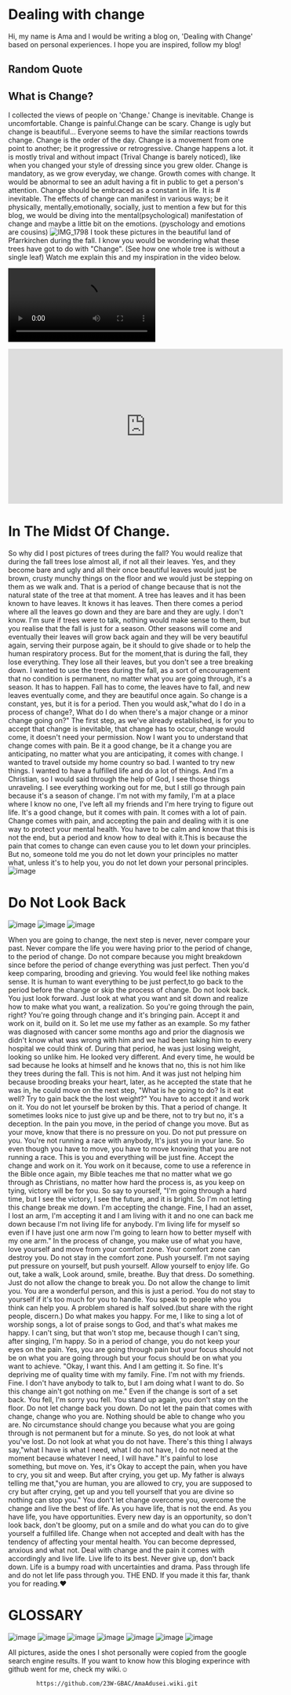 # Dealing with change
Hi, my name is Ama and I would be writing a blog on, 'Dealing with Change' based on personal experiences.
I hope you are inspired, follow my blog!
## Random Quote

<!-- The quote will appear here dynamically -->

## What is Change?
I collected the views of people on 'Change.'
Change is inevitable. Change is uncomfortable. Change is painful.Change can be scary. Change is ugly but change is beautiful...
Everyone seems to have the similar reactions towrds change.
Change is the order of the day. Change is a movement from one point to another; be it progressive or retrogressive. Change happens a lot. it is mostly trival and without impact (Trival Change is barely noticed), like when you changed your style of dressing since you grew older. Change is mandatory, as we grow everyday, we change. Growth comes with change. It would be abnormal to see an adult having a fit in public to get a person's attention. Change should be embraced as a constant in life. It is # inevitable. The effects of change can manifest in various ways; be it physically, mentally,emotionally, socially, just to mention a few but for this blog, we would be diving into the mental(psychological) manifestation of change and maybe a little bit on the emotions. (pyschology and emotions are cousins)
![IMG_1798](https://github.com/23W-GBAC/AmaAdusei/assets/148862738/94023b2e-f19e-4329-ac52-1e5f4e2dc0e3)
I took these pictures in the beautiful land of Pfarrkirchen during the fall. I know you would be wondering what these trees have got to do with "Change". (See how one whole tree is without a single leaf) Watch me explain this and my inspiration in the video below.

 ![Watch the Video](IMG_1133.MP4) 
<iframe width="560" height="315" src="https://www.youtube.com/embed/LeoLWuOSGEU?si=UwtrsqX-9ghwUsPm" title="YouTube video player" frameborder="0" allow="accelerometer; autoplay; clipboard-write; encrypted-media; gyroscope; picture-in-picture; web-share" allowfullscreen></iframe> 

# In The Midst Of Change.
So why did I post pictures of trees during the fall? You would realize that during the fall trees lose almost all, if not all their leaves. Yes, and they become bare and ugly and all their once beautiful leaves would just be brown, crusty munchy things on the floor and we would just be stepping on them as we walk and. That is a period of change because that is not the natural state of the tree at that moment. A tree has leaves and it has been known to have leaves. It knows it has leaves. Then there comes a period where all the leaves go down and they are bare and they are ugly. I don't know. I'm sure if trees were to talk, nothing would make sense to them, but you realise that the fall is just for a season. Other seasons will come and eventually their leaves will grow back again and they will be very beautiful again, serving their purpose again, be it should to give shade or to help the human respiratory process. But for the moment,that is during the fall, they lose everything. They lose all their leaves, but you don't see a tree breaking down. I wanted to use the trees during the fall, as a sort of encouragement that no condition is permanent, no matter what you are going through, it's a season. It has to happen. Fall has to come, the leaves have to fall, and new leaves eventually come, and they are beautiful once again. So change is a constant, yes, but it is for a period.
Then you would ask,"what do I do in a process of change?, What do I do when there's a major change or a minor change going on?"
The first step, as we've already established, is for you to accept that change is inevitable, that change has to occur, change would come, it doesn't need your permission. Now I want you to understand that change comes with pain. Be it a good change, be it a change you are anticipating, no matter what you are anticipating, it comes with change. I wanted to travel outside my home country so bad. I wanted to try new things. I wanted to have a fulfilled life and do a lot of things.
And I'm a Christian, so I would said through the help of God, I see those things unraveling. I see everything working out for me, but I still go through pain because it's a season of change. I'm not with my family, I'm at a place where I know no one, I've left all my friends and I'm here trying to figure out life. It's a good change, but it comes with pain. It comes with a lot of pain. Change comes with pain, and accepting the pain and dealing with it is one way to protect your mental health. You have to be calm and know that this is not the end, but a period and know how to deal with it.This is because the pain that comes to change can even cause you to let down your principles. But no, someone told me you do not let down your principles no matter what, unless it's to help you, you do not let down your personal principles.
![image](https://github.com/23W-GBAC/AmaAdusei/assets/148862738/4e401dce-91ab-46cb-a94b-96cc62da4726)

# Do Not Look Back
  ![image](https://github.com/23W-GBAC/AmaAdusei/assets/148862738/b74281b7-3207-4ae0-a972-9deb8a36b9be) ![image](https://github.com/23W-GBAC/AmaAdusei/assets/148862738/a410ab1b-19c2-4d8f-8c09-9b9f95b7c607) ![image](https://github.com/23W-GBAC/AmaAdusei/assets/148862738/300b27f7-837f-4dc1-90b6-0372c0fbdd76)


When you are going to change, the next step is never, never compare your past. Never compare the life you were having prior to the period of change, to the period of change. Do not compare because you might breakdown since before the period of change everything was just perfect. Then you'd keep comparing, brooding and grieving. You would  feel like nothing makes sense. It is human to want everything to be just perfect,to go back to the period before the change or skip the process of change. Do not look back. You just look forward. Just look at what you want and sit down and realize how to make what you want, a realization. So you're going through the pain, right? You're going through change and it's bringing pain. Accept it and work on it, build on it. So let me use my father as an example. So my father was diagnosed with cancer some months ago and prior the diagnosis we didn't know what was wrong with him and we had been taking him to every hospital we could think of. During that period, he was just losing weight, looking so unlike him. He looked very different. And every time, he would be sad because he looks at himself and he knows that no, this is not him like they trees during the fall. This is not him. And it was just not helping him because brooding breaks your heart, later, as he accepted the state that he was in, he could move on the next step, "What is he going to do? Is it eat well? Try to gain back the the lost weight?" You have to accept it and work on it. You do not let yourself be broken by this. That a period of change. It sometimes looks nice to just give up and be there, not to try but no, it's a deception. In the pain you move, in the period of change you move. But as your move, know that there is no pressure on you. Do not put pressure on you. You're not running a race with anybody, It's just you in your lane. So even though you have to move, you have to move knowing that you are not running a race. This is you and everything will be just fine.
Accept the change and work on it. You work on it because, come to use a reference in the Bible once again, my Bible teaches me that no matter what we go through as Christians, no matter how hard the process is, as you keep on tying, victory will be for you. So say to yourself, "I'm going through a hard time, but I see the victory, I see the future, and it is bright. So I'm not letting this change break me down. I'm accepting the change. Fine, I had an asset, I lost an arm, I'm accepting it and I am living with it and no one can back me down because I'm not living life for anybody. I'm living life for myself so even if I have just one arm now I'm going to learn how to better myself with my one arm." 
In the process of change, you make use of what you have, love yourself and move from your comfort zone. Your comfort zone can destroy you.
Do not stay in the comfort zone. Push yourself. I'm not saying put pressure on yourself, but push yourself. Allow yourself to enjoy life. Go out, take a walk, Look around, smile, breathe. Buy that dress. Do something. Just do not allow the change to break you. Do not allow the change to limit you. You are a wonderful person, and this is just a period. You do not stay to yourself if it's too much for you to handle. You speak to people who you think can help you. A problem shared is half solved.(but share with the right people, discern.)
Do what makes you happy. For me, I like to sing a lot of worship songs, a lot of praise songs to God, and that's what makes me happy.  I can't sing, but that won't stop me,
because though I can't sing, after singing, I'm happy. So in a period of change, you do not keep your eyes on the pain. Yes, you are going through  pain but your focus should not  be on what you are going through but your focus should be on what you want to achieve. "Okay, I want this. And I am getting it. So fine. It's depriving me of quality time with my family. Fine. I'm not with my friends. Fine. I don't have anybody to talk to, but I am doing what I want to do. So this change ain't got nothing on me." Even if the change is sort of a set back. You fell, I'm sorry you fell. You stand up again, you don't stay on the floor. Do not let change back you down. Do not let the pain that comes with change, change who you are. Nothing should be able to change who you are. No circumstance should change you because what you are going through is not permanent but for a minute. 
So yes, do not look at what you've lost. Do not look at what you do not have. There's this thing I always say,"what I have is what I need, what I do not have, I do not need at the moment because whatever I need, I will have."  It's painful to lose something, but move on. Yes, it's Okay to accept the pain, when you have to cry, you sit and weep. But after crying, you get up. My father is always telling me that,"you are human, you are allowed to cry, you are supposed to cry but after crying, get up and you tell yourself that you are divine so nothing can stop you." You don't let change overcome you, overcome the change and live the best of life. As you have life, that is not the end. As you have life, you have opportunities.
Every new day is an opportunity, so don't look back, don't be gloomy, put on a smile and do what you can do to give yourself a fulfilled life. Change when not accepted and dealt with has the tendency of affecting your mental health. You can become depressed, anxious and what not.  Deal with change and the pain it comes with accordingly and live life. Live life to its best. Never give up, don't back down. Life is a bumpy road with uncertainties and drama. Pass through life and do not let life pass through you. THE END.
If you made it this far, thank you for reading.❤️

# GLOSSARY
![image](https://github.com/23W-GBAC/AmaAdusei/assets/148862738/fe6bc4cc-d463-48cc-9a04-880d49866748) ![image](https://github.com/23W-GBAC/AmaAdusei/assets/148862738/e9edff5e-a0e3-4123-867d-b8452e170145) ![image](https://github.com/23W-GBAC/AmaAdusei/assets/148862738/9cba4cfd-e2a2-46f6-9584-8df55a966615) ![image](https://github.com/23W-GBAC/AmaAdusei/assets/148862738/deb8d959-7677-4b2b-b3a6-c352b326b133) ![image](https://github.com/23W-GBAC/AmaAdusei/assets/148862738/53f05d51-f2e7-491e-a762-637f37144d68) ![image](https://github.com/23W-GBAC/AmaAdusei/assets/148862738/2ec0b579-bba2-4b72-b740-a307018108a9) ![image](https://github.com/23W-GBAC/AmaAdusei/assets/148862738/ecdef192-c1e1-4b3f-b34d-c18b25f15a51)







All pictures, aside the ones I shot personally were copied from the google search engine results. If you want to know how this bloging experince with github went for me, check my wiki.☺️

            https://github.com/23W-GBAC/AmaAdusei.wiki.git

